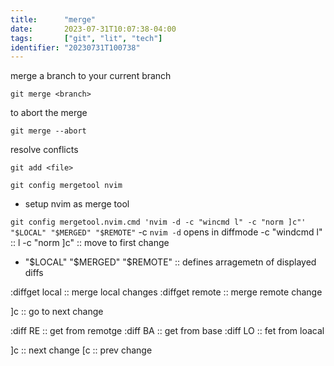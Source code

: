 ```yaml
---
title:      "merge"
date:       2023-07-31T10:07:38-04:00
tags:       ["git", "lit", "tech"]
identifier: "20230731T100738"
---
```


merge a branch to your current branch
``` shell
git merge <branch>
```

to abort the merge

``` shell
git merge --abort
```

resolve conflicts

``` shell
git add <file>
```

`git config mergetool nvim`
- setup nvim as merge tool

`git config mergetool.nvim.cmd 'nvim -d -c "wincmd l" -c "norm ]c"' "$LOCAL" "$MERGED" "$REMOTE"`
-c `nvim -d` opens in diffmode
-c "windcmd l" :: <c-w> l
-c "norm ]c" :: move to first change
- "$LOCAL" "$MERGED" "$REMOTE" :: defines arragemetn of displayed diffs 

:diffget local  :: merge local changes
:diffget remote :: merge remote change

]c :: go to next change

:diff RE :: get from remotge
:diff BA :: get from base
:diff LO :: fet from loacal

]c  :: next change
[c  :: prev change
